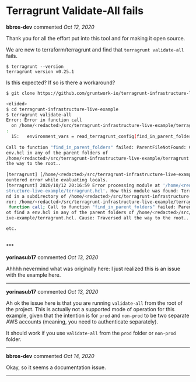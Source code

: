 # Terragrunt Validate-All fails

**bbros-dev** commented *Oct 12, 2020*

Thank you for all the effort put into this tool and for making it open source.

We are new to terraform/terragrunt and find that `terragrunt validate-all` fails.

```
$ terragrunt --version
terragrunt version v0.25.1
```

Is this expected? 
If so is there a workaround?

```bash
$ git clone https://github.com/gruntwork-io/terragrunt-infrastructure-live-example.git

<elided>
$ cd terragrunt-infrastructure-live-example
$ terragrunt validate-all                                                      [15/234]
Error: Error in function call                                                                                       
  on /home/<redacted>/src/terragrunt-infrastructure-live-example/terragrunt.hcl line 15, in locals
:                    
  15:   environment_vars = read_terragrunt_config(find_in_parent_folders("env.hcl"))
                      
Call to function "find_in_parent_folders" failed: ParentFileNotFound: Could not find a
env.hcl in any of the parent folders of
/home/<redacted>/src/terragrunt-infrastructure-live-example/terragrunt.hcl. Cause: Traversed all
the way to the root..
                                                               
[terragrunt] [/home/<redacted>/src/terragrunt-infrastructure-live-example] 2020/10/12 20:16:59 Enc
ountered error while evaluating locals.                      
[terragrunt] 2020/10/12 20:16:59 Error processing module at '/home/<redacted>/src/terragrunt-infra
structure-live-example/terragrunt.hcl'. How this module was found: Terragrunt config file fou
nd in a subdirectory of /home/<redacted>/src/terragrunt-infrastructure-live-example. Underlying er
ror: /home/<redacted>/src/terragrunt-infrastructure-live-example/terragrunt.hcl:15,45-68: Error in
 function call; Call to function "find_in_parent_folders" failed: ParentFileNotFound: Could n
ot find a env.hcl in any of the parent folders of /home/<redacted>/src/terragrunt-infrastructure-l
ive-example/terragrunt.hcl. Cause: Traversed all the way to the root..

etc.
```

<br />
***


**yorinasub17** commented *Oct 13, 2020*

Ahhhh nevermind what was originally here: I just realized this is an issue with the example here.
***

**yorinasub17** commented *Oct 13, 2020*

Ah ok the issue here is that you are running `validate-all` from the root of the project. This is actually not a supported mode of operation for this example, given that the intention is for `prod` and `non-prod` to be two separate AWS accounts (meaning, you need to authenticate separately).

It should work if you use `validate-all` from the `prod` folder or `non-prod` folder.
***

**bbros-dev** commented *Oct 14, 2020*

Okay, so it seems a documentation issue.
***

